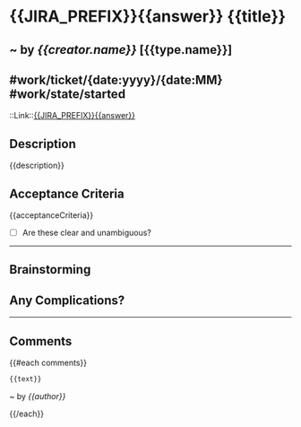 # {{JIRA_PREFIX}}{{answer}} {{title}}
~ by *{{creator.name}}* [{{type.name}}]
---
#work/ticket/{date:yyyy}/{date:MM} #work/state/started
---
::Link::[{{JIRA_PREFIX}}{{answer}}]({{JIRA_URL}}/browse/{{JIRA_PREFIX}}{{answer}})

## Description
{{description}}

## Acceptance Criteria
{{acceptanceCriteria}}

- [ ] Are these clear and unambiguous?
---
## Brainstorming




## Any Complications?


---
## Comments
{{#each comments}}
```md
{{text}}
```
~ by *{{author}}*

{{/each}}